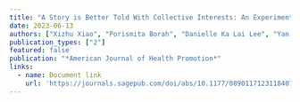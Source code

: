 ```yaml
---
title: "A Story is Better Told With Collective Interests: An Experimental Examination of Misinformation Correction During the COVID-19 Pandemic"
date: 2023-06-13
authors: ["Xizhu Xiao", "Porismita Borah", "Danielle Ka Lai Lee", "Yan Su", "Sojung Kim"]
publication_types: ["2"]
featured: false
publication: "*American Journal of Health Promotion*"
links:
  - name: Document link
    url: 'https://journals.sagepub.com/doi/abs/10.1177/08901171231184075'
---
```

